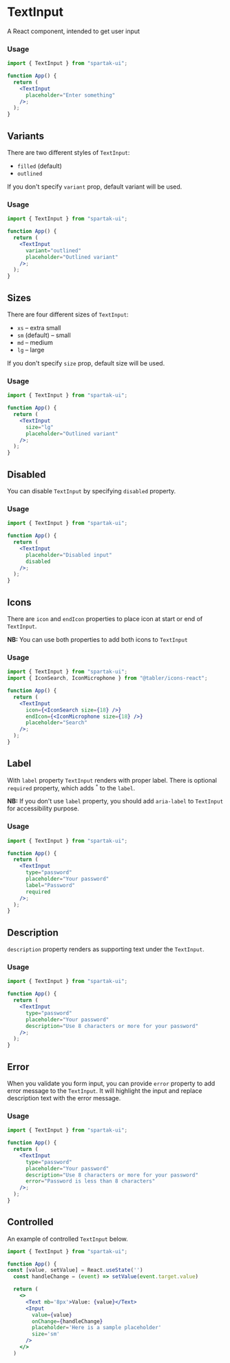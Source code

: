 # TextInput

A React component, intended to get user input

### Usage

```jsx
import { TextInput } from "spartak-ui";

function App() {
  return (
    <TextInput
      placeholder="Enter something"
    />;
  );
}
```

## Variants

There are two different styles of `TextInput`:

- `filled` (default)
- `outlined`

If you don't specify `variant` prop, default variant will be used.

### Usage

```jsx
import { TextInput } from "spartak-ui";

function App() {
  return (
    <TextInput
      variant="outlined"
      placeholder="Outlined variant"
    />;
  );
}
```

## Sizes

There are four different sizes of `TextInput`:

- `xs` – extra small
- `sm` (default) – small
- `md` – medium
- `lg` – large

If you don't specify `size` prop, default size will be used.

### Usage

```jsx
import { TextInput } from "spartak-ui";

function App() {
  return (
    <TextInput
      size="lg"
      placeholder="Outlined variant"
    />;
  );
}
```

## Disabled

You can disable `TextInput` by specifying `disabled` property.

### Usage

```jsx
import { TextInput } from "spartak-ui";

function App() {
  return (
    <TextInput
      placeholder="Disabled input"
      disabled
    />;
  );
}
```

## Icons

There are `icon` and `endIcon` properties to place icon at start or end of `TextInput`.

**NB:** You can use both properties to add both icons to `TextInput`

### Usage

```jsx
import { TextInput } from "spartak-ui";
import { IconSearch, IconMicrophone } from "@tabler/icons-react";

function App() {
  return (
    <TextInput
      icon={<IconSearch size={18} />}
      endIcon={<IconMicrophone size={18} />}
      placeholder="Search"
    />;
  );
}
```

## Label

With `label` property `TextInput` renders with proper label. There is optional `required` property, which adds <sup>`*`</sup> to the `label`.

**NB:** If you don't use `label` property, you should add `aria-label` to `TextInput` for accessibility purpose.

### Usage

```jsx
import { TextInput } from "spartak-ui";

function App() {
  return (
    <TextInput
      type="password"
      placeholder="Your password"
      label="Password"
      required
    />;
  );
}
```

## Description

`description` property renders as supporting text under the `TextInput`.

### Usage

```jsx
import { TextInput } from "spartak-ui";

function App() {
  return (
    <TextInput
      type="password"
      placeholder="Your password"
      description="Use 8 characters or more for your password"
    />;
  );
}
```

## Error

When you validate you form input, you can provide `error` property to add error message to the `TextInput`. It will highlight the input and replace description text with the error message.

### Usage

```jsx
import { TextInput } from "spartak-ui";

function App() {
  return (
    <TextInput
      type="password"
      placeholder="Your password"
      description="Use 8 characters or more for your password"
      error="Password is less than 8 characters"
    />;
  );
}
```

## Controlled

An example of controlled `TextInput` below.

```jsx
import { TextInput } from "spartak-ui";

function App() {
const [value, setValue] = React.useState('')
  const handleChange = (event) => setValue(event.target.value)

  return (
    <>
      <Text mb='8px'>Value: {value}</Text>
      <Input
        value={value}
        onChange={handleChange}
        placeholder='Here is a sample placeholder'
        size='sm'
      />
    </>
  )
```
